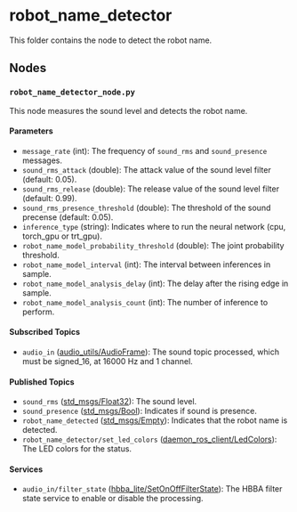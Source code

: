 # robot_name_detector
This folder contains the node to detect the robot name.

## Nodes
### `robot_name_detector_node.py`
This node measures the sound level and detects the robot name.

#### Parameters
 - `message_rate` (int): The frequency of `sound_rms` and `sound_presence` messages.
 - `sound_rms_attack` (double): The attack value of the sound level filter (default: 0.05).
 - `sound_rms_release` (double): The release value of the sound level filter (default: 0.99).
 - `sound_rms_presence_threshold` (double): The threshold of the sound precense (default: 0.05).
 - `inference_type` (string): Indicates where to run the neural network (cpu, torch_gpu or trt_gpu).
 - `robot_name_model_probability_threshold` (double): The joint probability threshold.
 - `robot_name_model_interval` (int): The interval between inferences in sample.
 - `robot_name_model_analysis_delay` (int): The delay after the rising edge in sample.
 - `robot_name_model_analysis_count` (int): The number of inference to perform.

#### Subscribed Topics
 - `audio_in` ([audio_utils/AudioFrame](https://github.com/introlab/audio_utils/blob/main/msg/AudioFrame.msg)): The sound topic processed, which must be signed_16, at 16000 Hz and 1 channel.

#### Published Topics
 - `sound_rms` ([std_msgs/Float32](http://docs.ros.org/en/noetic/api/std_msgs/html/msg/Float32.html)): The sound level.
 - `sound_presence` ([std_msgs/Bool](http://docs.ros.org/en/noetic/api/std_msgs/html/msg/Bool.html)): Indicates if sound is presence.
 - `robot_name_detected` ([std_msgs/Empty](http://docs.ros.org/en/noetic/api/std_msgs/html/msg/Empty.html)): Indicates that the robot name is detected.
 - `robot_name_detector/set_led_colors` ([daemon_ros_client/LedColors](../../daemon_ros_client/msg/LedColors.msg)): The LED colors for the status.

#### Services
 - `audio_in/filter_state` ([hbba_lite/SetOnOffFilterState](../../hbba_lite/srv/SetOnOffFilterState.srv)): The HBBA filter state service to enable or disable the processing.
